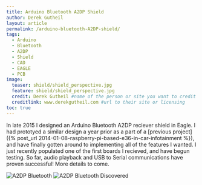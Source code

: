 ```yaml
---
title: Arduino Bluetooth A2DP Shield
author: Derek Gutheil
layout: article
permalink: /arduino-bluetooth-A2DP-shield/
tags:
  - Arduino
  - Bluetooth
  - A2DP
  - Shield
  - CAD
  - EAGLE
  - PCB
image:
  teaser: shield/shield_perspective.jpg
  feature: shield/shield_perspective.jpg
  credit: Derek Gutheil #name of the person or site you want to credit
  creditlink: www.derekgutheil.com #url to their site or licensing
toc: true
---
```

In late 2015 I designed an Arduino Bluetooth A2DP reciever shield in Eagle. I had prototyed a similar design a year prior as a part of a [previous project]({% post_url 2014-01-08-raspberry-pi-based-e36-in-car-infotainment %}), and have finally gotten around to implementing all of the features I wanted. I just recently populated one of the first boards I recieved, and have begun testing. So far, audio playback and USB to Serial communications have proven successful! More details to come.


![A2DP Bluetooth](https://drive.google.com/file/d/1fZ8pJGZ_bcn1F2m0j-0Yo1F8PrQE9zBPpg/view?usp=sharing)
![A2DP Bluetooth Discovered](https://drive.google.com/file/d/0B5N_fYOaC113QTM1N0RQbzExNEk/view?usp=sharing)